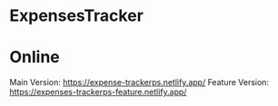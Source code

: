 # ExpensesTracker

# Online

Main Version: https://expense-trackerps.netlify.app/
Feature Version: https://expenses-trackerps-feature.netlify.app/

